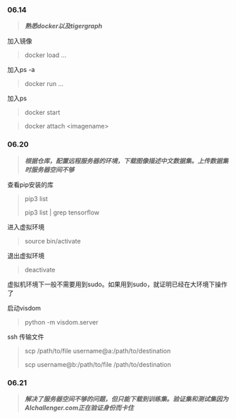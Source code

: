 ### 06.14

> ***熟悉docker以及tigergraph***

加入镜像
> docker load ...

加入ps -a
> docker run ...

加入ps
> docker start

> docker attach \<imagename>

### 06.20

> ***根据仓库，配置远程服务器的环境，下载图像描述中文数据集。上传数据集时服务器空间不够***

查看pip安装的库

> pip3 list
> 
> pip3 list | grep tensorflow

进入虚拟环境

> source bin/activate

退出虚拟环境

> deactivate

虚拟机环境下一般不需要用到sudo。如果用到sudo，就证明已经在大环境下操作了

启动visdom

> python -m visdom.server

ssh 传输文件

> scp /path/to/file username@a:/path/to/destination
> 
> scp username@b:/path/to/file /path/to/destination


### 06.21

> ***解决了服务器空间不够的问题，但只能下载到训练集。验证集和测试集因为AIchallenger.com正在验证身份而卡住***



